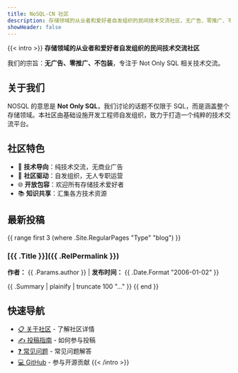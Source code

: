 ```yaml
---
title: NoSQL-CN 社区
description: 存储领域的从业者和爱好者自发组织的民间技术交流社区，无广告、零推广、不包装，专注于 Not Only SQL 技术交流
showHeader: false
---
```


{{< intro >}}
**存储领域的从业者和爱好者自发组织的民间技术交流社区**

我们的宗旨：**无广告、零推广、不包装**，专注于 Not Only SQL 相关技术交流。

## 关于我们

NOSQL 的意思是 **Not Only SQL**，我们讨论的话题不仅限于 SQL，而是涵盖整个存储领域。本社区由基础设施开发工程师自发组织，致力于打造一个纯粹的技术交流平台。

## 社区特色

- 🔧 **技术导向**：纯技术交流，无商业广告
- 🤝 **社区驱动**：自发组织，无人专职运营
- 🌐 **开放包容**：欢迎所有存储技术爱好者
- 📚 **知识共享**：汇集各方技术资源

## 最新投稿

{{ range first 3 (where .Site.RegularPages "Type" "blog") }}
### [{{ .Title }}]({{ .RelPermalink }})
**作者：** {{ .Params.author }} | **发布时间：** {{ .Date.Format "2006-01-02" }}

{{ .Summary | plainify | truncate 100 "..." }}
{{ end }}

## 快速导航

- [📋 关于社区](/about/) - 了解社区详情
- [✍️ 投稿指南](/contribute/) - 如何参与投稿
- [❓ 常见问题](/faq/) - 常见问题解答
- [💻 GitHub](https://github.com/nosql-cn) - 参与开源贡献
{{< /intro >}}
